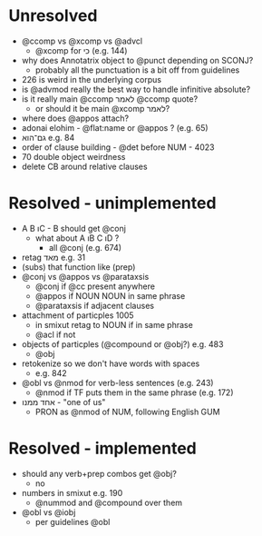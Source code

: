 # Unresolved
- @ccomp vs @xcomp vs @advcl
  - @xcomp for כי (e.g. 144)
- why does Annotatrix object to @punct depending on SCONJ?
  - probably all the punctuation is a bit off from guidelines
- 226 is weird in the underlying corpus
- is @advmod really the best way to handle infinitive absolute?
- is it really main @ccomp לאמר @ccomp quote?
  - or should it be main @xcomp לאמר?
- where does @appos attach?
- adonai elohim - @flat:name or @appos ? (e.g. 65)
- גם־הוא e.g. 84
- order of clause building - @det before NUM - 4023
- 70 double object weirdness
- delete CB around relative clauses

# Resolved - unimplemented
- A B וC - B should get @conj
  - what about A וB C וD ?
    - all @conj (e.g. 674)
- retag מאד e.g. 31
- (subs) that function like (prep)
- @conj vs @appos vs @parataxsis
  - @conj if @cc present anywhere
  - @appos if NOUN NOUN in same phrase
  - @parataxsis if adjacent clauses
- attachment of particples 1005
  - in smixut retag to NOUN if in same phrase
  - @acl if not
- objects of particples (@compound or @obj?) e.g. 483
  - @obj
- retokenize so we don't have words with spaces
  - e.g. 842
- @obl vs @nmod for verb-less sentences (e.g. 243)
  - @nmod if TF puts them in the same phrase (e.g. 172)
- אחד ממנו - "one of us"
  - PRON as @nmod of NUM, following English GUM

# Resolved - implemented
- should any verb+prep combos get @obj?
  - no
- numbers in smixut e.g. 190
  - @nummod and @compound over them
- @obl vs @iobj
  - per guidelines @obl
